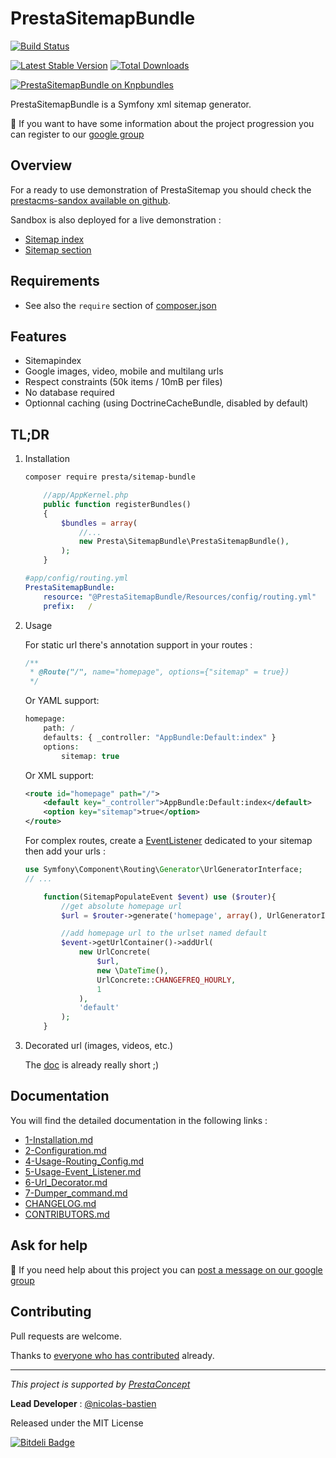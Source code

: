 # PrestaSitemapBundle

[![Build Status](https://secure.travis-ci.org/prestaconcept/PrestaSitemapBundle.png)](http://travis-ci.org/prestaconcept/PrestaSitemapBundle)

[![Latest Stable Version](https://poser.pugx.org/presta/sitemap-bundle/v/stable.png)](https://packagist.org/packages/presta/sitemap-bundle)
[![Total Downloads](https://poser.pugx.org/presta/sitemap-bundle/downloads.png)](https://packagist.org/packages/presta/sitemap-bundle)

[![PrestaSitemapBundle on Knpbundles](http://knpbundles.com/prestaconcept/PrestaSitemapBundle/badge)](http://knpbundles.com/prestaconcept/PrestaSitemapBundle)


PrestaSitemapBundle is a Symfony xml sitemap generator.


:speech_balloon: If you want to have some information about the project progression you can register to our [google group][9]


## Overview

For a ready to use demonstration of PrestaSitemap you should check the [prestacms-sandox available on github][10].

Sandbox is also deployed for a live demonstration :

-   [Sitemap index][10]
-   [Sitemap section][11]

## Requirements

* See also the `require` section of [composer.json](composer.json)

## Features ##

 * Sitemapindex
 * Google images, video, mobile and multilang urls
 * Respect constraints (50k items / 10mB per files)
 * No database required
 * Optionnal caching (using DoctrineCacheBundle, disabled by default)

## TL;DR

1. Installation

    ```sh
    composer require presta/sitemap-bundle
    ```

    ```php
        //app/AppKernel.php
        public function registerBundles()
        {
            $bundles = array(
                //...
                new Presta\SitemapBundle\PrestaSitemapBundle(),
            );
        }
    ```

    ```yaml
    #app/config/routing.yml
    PrestaSitemapBundle:
        resource: "@PrestaSitemapBundle/Resources/config/routing.yml"
        prefix:   /
    ```

2. Usage

    For static url there's annotation support in your routes :

    ```php
    /**
     * @Route("/", name="homepage", options={"sitemap" = true})
     */
    ```

    Or YAML support:

    ```php
    homepage:
        path: /
        defaults: { _controller: "AppBundle:Default:index" }
        options:
            sitemap: true
    ```
    
    Or XML support:
    
    ```xml
    <route id="homepage" path="/">
        <default key="_controller">AppBundle:Default:index</default>
        <option key="sitemap">true</option>
    </route>
    ```

    For complex routes, create a [EventListener][5] dedicated to your sitemap then add your urls :

    ```php
    use Symfony\Component\Routing\Generator\UrlGeneratorInterface;
    // ...

        function(SitemapPopulateEvent $event) use ($router){
            //get absolute homepage url
            $url = $router->generate('homepage', array(), UrlGeneratorInterface::ABSOLUTE_URL);

            //add homepage url to the urlset named default
            $event->getUrlContainer()->addUrl(
                new UrlConcrete(
                    $url,
                    new \DateTime(),
                    UrlConcrete::CHANGEFREQ_HOURLY,
                    1
                ),
                'default'
            );
        }
    ```

3. Decorated url (images, videos, etc.)

    The [doc][6] is already really short ;)

## Documentation ##

You will find the detailed documentation in the following links :

* [1-Installation.md][1]
* [2-Configuration.md][2]
* [4-Usage-Routing_Config.md][3]
* [5-Usage-Event_Listener.md][4]
* [6-Url_Decorator.md][5]
* [7-Dumper_command.md][6]
* [CHANGELOG.md][7]
* [CONTRIBUTORS.md][8]

## Ask for help ##

:speech_balloon: If you need help about this project you can [post a message on our google group][10]

## Contributing

Pull requests are welcome.

Thanks to
[everyone who has contributed](https://github.com/prestaconcept/PrestaSitemapBundle/graphs/contributors) already.

---

*This project is supported by [PrestaConcept](http://www.prestaconcept.net)*

**Lead Developer** : [@nicolas-bastien](https://github.com/nicolas-bastien)

Released under the MIT License

[1]: Resources/doc/1-Installation.md
[2]: Resources/doc/2-Configuration.md
[3]: Resources/doc/3-Usage-Routing_Config.md
[4]: Resources/doc/4-Usage-Event_Listener.md
[5]: Resources/doc/5-Url_Decorator.md
[6]: Resources/doc/6-Dumper_command.md
[7]: CHANGELOG.md
[8]: Resources/doc/CONTRIBUTORS.md

[9]: https://groups.google.com/forum/?hl=fr&fromgroups#!forum/prestacms-devs
[10]: https://github.com/prestaconcept/prestacms-sandbox
[11]: http://sandbox.prestacms.fr/sitemap.xml
[12]: http://sandbox.prestacms.fr/sitemap.sandbox.xml


[![Bitdeli Badge](https://d2weczhvl823v0.cloudfront.net/prestaconcept/prestasitemapbundle/trend.png)](https://bitdeli.com/free "Bitdeli Badge")

